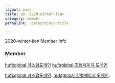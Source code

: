 ```yaml
---
layout: post
title: 99. 2020-winter-lion
category: member
permalink: :categories/:title

---
```


2020-winter-lion Member Info

### Member 


[hufsglobal 커스텀도메인](hufsit.ml)
[hufsglobal 깃헙페이지 도메인](jinhyungrhee.github.io)

[hufsglobal 커스텀도메인](hufslion.ml). 
[hufsglobal 깃헙페이지 도메인](hufsglobal.github.io). 

